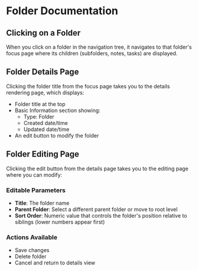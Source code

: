 # Folder Documentation

## Clicking on a Folder

When you click on a folder in the navigation tree, it navigates to that folder's focus page where its children (subfolders, notes, tasks) are displayed.

## Folder Details Page

Clicking the folder title from the focus page takes you to the details rendering page, which displays:
- Folder title at the top
- Basic Information section showing:
  - Type: Folder
  - Created date/time
  - Updated date/time
- An edit button to modify the folder

## Folder Editing Page

Clicking the edit button from the details page takes you to the editing page where you can modify:

### Editable Parameters
- **Title**: The folder name
- **Parent Folder**: Select a different parent folder or move to root level
- **Sort Order**: Numeric value that controls the folder's position relative to siblings (lower numbers appear first)

### Actions Available
- Save changes
- Delete folder
- Cancel and return to details view